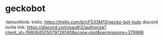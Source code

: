 # geckobot
:lemonthink:
trello: https://trello.com/b/cFS33M13/gecko-bot-todo
discord invite link: https://discord.com/oauth2/authorize?client_id=766064505079726140&scope=bot&permissions=379968
